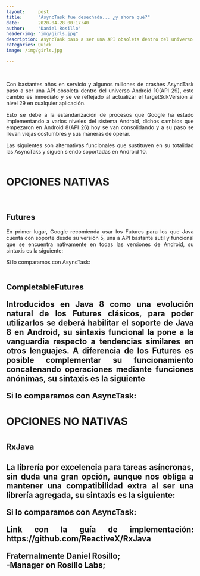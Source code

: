 ```yaml
---
layout:     post
title:      "AsyncTask fue desechada... ¿y ahora qué?"
date:       2020-04-28 00:17:40
author:     "Daniel Rosillo"
header-img: "img/girls.jpg"
description: AsyncTask paso a ser una API obsoleta dentro del universo Android 10(API 29), este cambio es inmediato y se ve reflejado al actualizar el targetSdkVersion al nivel 29.
categories: Quick
image: /img/girls.jpg

---
```

<div style="text-align: justify;">
<br>
<p>Con bastantes años en servicio y algunos millones de crashes AsyncTask paso a ser una API obsoleta dentro del universo Android 10(API 29), este cambio es inmediato y se ve reflejado al actualizar el targetSdkVersion al nivel 29 en cualquier aplicación. 

<p>Esto se debe a la estandarización de procesos que Google ha estado implementando a varios niveles del sistema Android, dichos cambios que empezaron en Android 8(API 26) hoy se van consolidando y a su paso se llevan viejas costumbres y sus maneras de operar. 

<p>Las siguientes son alternativas funcionales que sustituyen en su totalidad las AsyncTaks y siguen siendo soportadas en Android 10. 
<br>
<br>
<h1>OPCIONES NATIVAS</h1>
<br>
<h2>Futures</h2>

<P>En primer lugar, Google recomienda usar los Futures para los que Java cuenta con soporte desde su versión 5, una a API bastante sutil y funcional que se encuentra nativamente en todas las versiones de Android, su sintaxis es la siguiente: 
<br>
<P>Si lo comparamos con AsyncTask: 
<br>
<br>
<h2>CompletableFutures</hr> 

<p>Introducidos en Java 8 como una evolución natural de los Futures clásicos, para poder utilizarlos se deberá habilitar el soporte de Java 8 en Android, su sintaxis funcional la pone a la vanguardia respecto a tendencias similares en otros lenguajes. A diferencia de los Futures es posible complementar su funcionamiento concatenando operaciones mediante funciones anónimas, su sintaxis es la siguiente 

 
<br>
<p>Si lo comparamos con AsyncTask: 

 

<h1>OPCIONES NO NATIVAS<h1> 

<h2>RxJava<h2> 

<p>La librería por excelencia para tareas asíncronas, sin duda una gran opción, aunque nos obliga a mantener una compatibilidad extra al ser una librería agregada, su sintaxis es la siguiente: 
<br>
 

<p>Si lo comparamos con AsyncTask: 

<p>Link con la guía de implementación: https://github.com/ReactiveX/RxJava 

<p>Fraternalmente Daniel Rosillo;<br>
-Manager on Rosillo Labs;